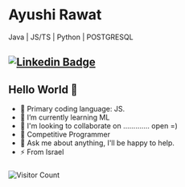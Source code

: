 
<!--
**romankurnovskii/romankurnovskii** is a ✨ _special_ ✨ repository because its `README.md` (this file) appears on your GitHub profile.

Here are some ideas to get you started:

- 🔭 I’m currently working on ...
- 🌱 I’m currently learning ML
- 👯 I’m looking to collaborate on ...
- 🤔 I’m looking for help with ...
- 💬 Ask me about ...
- 📫 How to reach me: ...
- 😄 Pronouns: ...
- ⚡ Fun fact: ...
-->

# Ayushi Rawat
Java | JS/TS | Python | POSTGRESQL

[![Linkedin Badge](https://img.shields.io/badge/-LinkedIn-blue?style=flat-square&logo=Linkedin&logoColor=white&link=https://www.linkedin.com/in/roman-kurnovskii/)](https://www.linkedin.com/in/roman-kurnovskii/) 
---

## Hello World 🙏

- 🔭 Primary coding language: JS.
- 🌱 I’m currently learning ML
- 👯 I'm looking to collaborate on ............. open =)
- 🤔 Competitive Programmer
- 💬 Ask me about anything, I'll be happy to help.
- ⚡ From Israel


###
 ![Visitor Count](https://profile-counter.glitch.me/{romankurnovskii}/count.svg)
